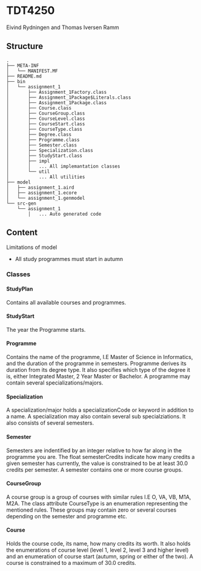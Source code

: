 # TDT4250

Eivind Rydningen and Thomas Iversen Ramm

## Structure
``` 
.
├── META-INF
│   └── MANIFEST.MF
├── README.md
├── bin
│   └── assignment_1
│       ├── Assignment_1Factory.class
│       ├── Assignment_1Package$Literals.class
│       ├── Assignment_1Package.class
│       ├── Course.class
│       ├── CourseGroup.class
│       ├── CourseLevel.class
│       ├── CourseStart.class
│       ├── CourseType.class
│       ├── Degree.class
│       ├── Programme.class
│       ├── Semester.class
│       ├── Specialization.class
│       ├── StudyStart.class
│       ├── impl
│       │   ... All implemantation classes
│       └── util
│           ... All utilities
├── model
│   ├── assignment_1.aird
│   ├── assignment_1.ecore
│   └── assignment_1.genmodel
└── src-gen
    └── assignment_1
        │   ... Auto generated code
```

## Content


Limitations of model
* All study programmes must start in autumn

### Classes

#### StudyPlan
Contains all available courses and programmes.

#### StudyStart
The year the Programme starts.

#### Programme
Contains the name of the programme, I.E Master of Science in Informatics, and the duration of the programme in semesters. Programme derives its duration from its degree type. It also specifies which type of the degree it is, either Integrated Master, 2 Year Master or Bachelor. A programme may contain several specializations/majors.

#### Specialization
A specialization/major holds a specializationCode or keyword in addition to a name. A specialization may also contain several sub specialziations. It also consists of several semesters.

#### Semester
Semesters are indentified by an integer relative to how far along in the programme you are. The float semesterCredits indicate how many credits a given semester has currently, the value is constrained to be at least 30.0 credits per semester. A semester contains one or more course groups.

#### CourseGroup
A course group is a group of courses with similar rules I.E O, VA, VB, M1A, M2A. The class attribute CourseType is an enumeration representing the mentioned rules. These groups may contain zero or several courses depending on the semester and programme etc.

#### Course
Holds the course code, its name, how many credits its worth. It also holds the enumerations of course level (level 1, level 2, level 3 and higher level) and an enumeration of course start (autumn, spring or either of the two). A course is constrained to a maximum of 30.0 credits.
